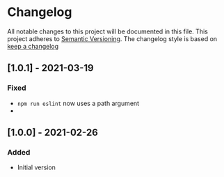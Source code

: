 # Changelog

All notable changes to this project will be documented in this file.
This project adheres to [Semantic Versioning](http://semver.org/).
The changelog style is based on [keep a changelog](https://keepachangelog.com/)

## [1.0.1] - 2021-03-19
### Fixed
- `npm run eslint` now uses a path argument
- 
## [1.0.0] - 2021-02-26
### Added
- Initial version
